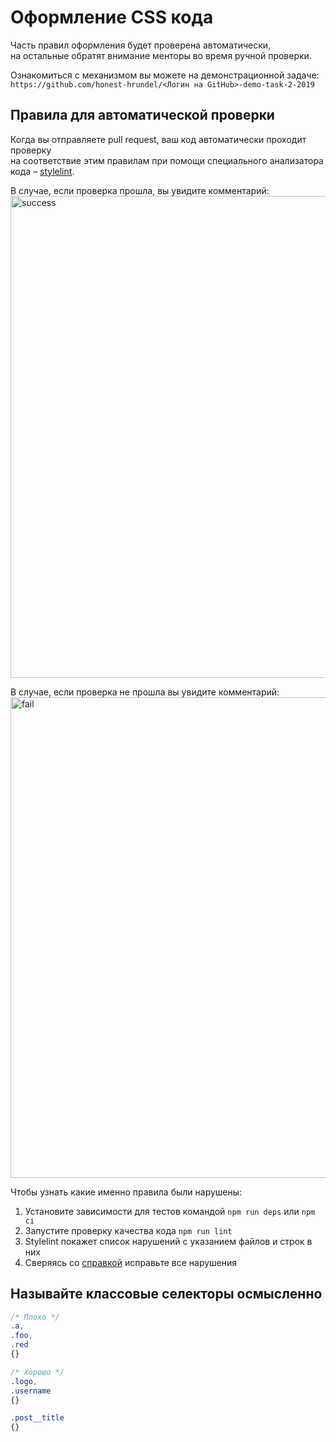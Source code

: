 # Оформление CSS кода

Часть правил оформления будет проверена автоматически,  
на остальные обратят внимание менторы во время ручной проверки.

Ознакомиться с механизмом вы можете на демонстрационной задаче:  
`https://github.com/honest-hrundel/<Логин на GitHub>-demo-task-2-2019`

## Правила для автоматической проверки

Когда вы отправляете pull request, ваш код автоматически проходит проверку  
на соответствие этим правилам при помощи специального анализатора кода –  [stylelint](http://stylelint.io/).

В случае, если проверка прошла, вы увидите комментарий:
<img width="771" alt="success" src="https://user-images.githubusercontent.com/25838762/67099478-7b46a200-f1d7-11e9-9e14-00e42b446ffa.png">

В случае, если проверка не прошла вы увидите комментарий:
<img width="769" alt="fail" src="https://user-images.githubusercontent.com/25838762/67099166-e2178b80-f1d6-11e9-9c81-c25b33265242.png">

Чтобы узнать какие именно правила были нарушены:
1. Установите зависимости для тестов командой `npm run deps` или `npm ci`
2. Запустите проверку качества кода `npm run lint`
3. Stylelint покажет список нарушений с указанием файлов и строк в них
4. Сверяясь со [справкой](https://stylelint.io/user-guide/rules) исправьте все нарушения

## Называйте классовые селекторы осмысленно

```css
/* Плохо */
.a,
.foo,
.red
{}

/* Хорошо */
.logo,
.username
{}

.post__title
{}
```
